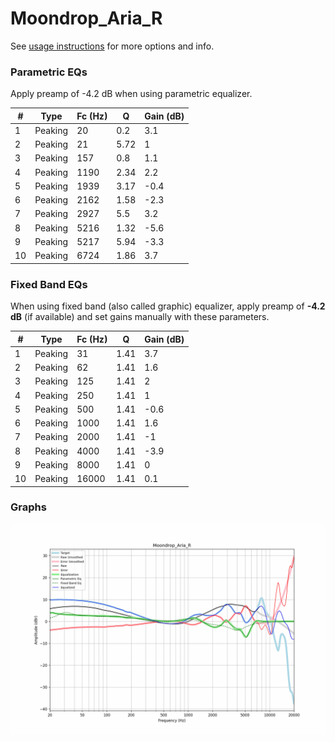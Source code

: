 # Moondrop_Aria_R
See [usage instructions](https://github.com/jaakkopasanen/AutoEq#usage) for more options and info.

### Parametric EQs
Apply preamp of -4.2 dB when using parametric equalizer.

|   # | Type    |   Fc (Hz) |    Q |   Gain (dB) |
|-----|---------|-----------|------|-------------|
|   1 | Peaking |        20 | 0.2  |         3.1 |
|   2 | Peaking |        21 | 5.72 |         1   |
|   3 | Peaking |       157 | 0.8  |         1.1 |
|   4 | Peaking |      1190 | 2.34 |         2.2 |
|   5 | Peaking |      1939 | 3.17 |        -0.4 |
|   6 | Peaking |      2162 | 1.58 |        -2.3 |
|   7 | Peaking |      2927 | 5.5  |         3.2 |
|   8 | Peaking |      5216 | 1.32 |        -5.6 |
|   9 | Peaking |      5217 | 5.94 |        -3.3 |
|  10 | Peaking |      6724 | 1.86 |         3.7 |

### Fixed Band EQs
When using fixed band (also called graphic) equalizer, apply preamp of **-4.2 dB** (if available) and set gains manually with these parameters.

|   # | Type    |   Fc (Hz) |    Q |   Gain (dB) |
|-----|---------|-----------|------|-------------|
|   1 | Peaking |        31 | 1.41 |         3.7 |
|   2 | Peaking |        62 | 1.41 |         1.6 |
|   3 | Peaking |       125 | 1.41 |         2   |
|   4 | Peaking |       250 | 1.41 |         1   |
|   5 | Peaking |       500 | 1.41 |        -0.6 |
|   6 | Peaking |      1000 | 1.41 |         1.6 |
|   7 | Peaking |      2000 | 1.41 |        -1   |
|   8 | Peaking |      4000 | 1.41 |        -3.9 |
|   9 | Peaking |      8000 | 1.41 |         0   |
|  10 | Peaking |     16000 | 1.41 |         0.1 |

### Graphs
![](./Moondrop_Aria_R.png)
